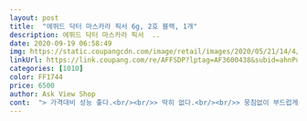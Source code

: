 ```yaml
---
layout: post 
title:  "에뛰드 닥터 마스카라 픽서 6g, 2호 블랙, 1개" 
description: 에뛰드 닥터 마스카라 픽서  ..
date: 2020-09-19 06:58:49 
img: https://static.coupangcdn.com/image/retail/images/2020/05/21/14/4/73b19d4a-fea0-4af7-8f3c-8ad5efad7532.jpg 
linkUrl: https://link.coupang.com/re/AFFSDP?lptag=AF3600438&subid=ahnPublicAsk&pageKey=1605873305&itemId=2742720760&vendorItemId=70732757249&traceid=V0-113-062531e8d618bcd0 
categories: [1010] 
color: FF1744 
price: 6500 
author: Ask View Shop 
cont:  "> 가격대비 성능 좋다.<br/><br/>> 딱히 없다.<br/><br/>> 뭉침없이 부드럽게 자연스럽게 발린다.<br/><br/>> 번지지 않는다.<br/><br/>> 뷰러 <br/> -> 픽서 <br/> -> 마스카라를 하면 속눈썹 펌을 한 마냥 컬이 살아나고 지속력이 좋다.<br/><br/>> 뷰러와 함께 쓸 때 속눈썹이 쳐지지 않고 고정이 잘 된다.<br/><br/>> 자연스러운 화장을 할 때 픽서만 해도 속눈썹이 살아난다.<br/><br/>12개월 쓰고 작성한 후기 입니다.<br/><br/>❗️속눈썹 처짐 심한사람의 후기 ❗️<br/>➕장점<br/>단점⭐️<br/>그리고 굳으면 속눈썹에 하얗게 보여용 마스카라 필수입니당 그래도 저렴한 가격에 정착템찾아서 좋습니당 ㅎㅎ<br/>너무 만족한 상품 이었습니다.<br/><br/>눈화장중에서도 속눈썹을 제일 중요하게 생각해서 컬링이 오래유지되는거 찾느라 이 픽서 저 픽서 다 써보기도하고 찾아보기도해서 이걸로 사봤는데 비오고 습한날에 봤더니 아주 살짝 처지긴했지만 그래도 은근 고정력 좋더라구요 !<br/>반신반의 하고 구매 했는데 너무 좋아요... <br/><br/>속눈썹 힘 없고 잘 쳐지고.<br/>.<br/> 잘 번지는 저에게는<br/>에뛰드 마스카라 픽서 네추럴 제품을 너무 잘 써왔지만 하얗게 올라오는게 신경쓰여서 결국 질러버린 블랙컬러 !! 네추럴 쓰기전에는 아리따움 마스카라 픽서 4통썼는데 제 개인적으로는 에뛰드 블랙픽서가 아리따움꺼보다 좋은것같아요 ㅎㅎ<br/>워낙 속눈썹이 뷰러 해도 처지고,<br/>잘 번져서 마스카라로는 고정이 안 됐어요.<br/><br/>저는 눈화장을 할때 마스카라가 제일 중요해서 픽서를 고르는데는 정말 신중하게 골랐었어요 에뛰드 픽서에 미친 컬링지속력이 맘에들었는데 이 제품은 컬링력, 자연스러움 두가지가 절 이 픽서에 미치게해서 또 5통은 사서 쓸 각이보입니다 .<br/>, 맘에안드는 구석이 없는 제품 ♥<br/> -♥<br/>저는 속눈썹이 엄청엄청난 직모이기도하고<br/>" 
---
```

